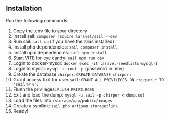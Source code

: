 ## Installation
Run the following commands:

1. Copy the .env file to your directory
1. Install sail: `composer require laravel/sail --dev`
1. Run sail: `sail up` (if you have the alias installed)
1. Install php dependencies: `sail composer install`
1. Install npm dependencies: `sail npm install`
1. Start VITE for eye candy: `sail npm run dev`
1. Login to docker-mysql: `docker exec -it laravel-seedlists-mysql-1`
2. Login to mysql: `mysql -u root -p` (password in .env)
3. Create the database `chirper`: `CREATE DATABASE chirper;`
4. Grant access to it for user `sail`: `GRANT ALL PRIVILEGES ON chirper.* TO 'sail'@'%';`
5. Flush the privileges: `FLUSH PRIVILEGES`
6. Exit and load the dump: `mysql -u sail -p chirper < dump.sql`
7. Load the files into `/storage/app/public/images`
8. Create a symlink: `sail php artisan storage:link`
9. Ready!

